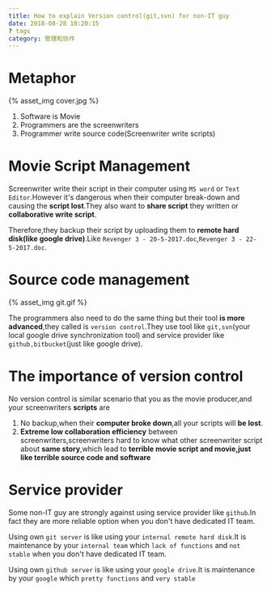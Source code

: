 ```yaml
---
title: How to explain Version control(git,svn) for non-IT guy
date: 2018-08-28 10:20:15
? tags
category: 管理和协作
---
```


# Metaphor

{% asset_img cover.jpg %}

1. Software is Movie
2. Programmers are the screenwriters
3. Programmer write source code(Screenwriter write scripts)

# Movie Script Management

Screenwriter write their script in their computer using `MS word` or `Text Editor`.However it's dangerous when their computer break-down and causing the **script lost**.They also want to **share script** they written or **collaborative write script**.

Therefore,they backup their script by uploading them to **remote hard disk(like google drive)**.Like `Revenger 3 - 20-5-2017.doc`,`Revenger 3 - 22-5-2017.doc`.

# Source code management

{% asset_img git.gif %}

The programmers also need to do the same thing but their tool **is more advanced**,they called is `version control`.They use tool like `git,svn`(your local google drive synchronization tool) and service provider like `github,bitbucket`(just like google drive).

# The importance of version control

No version control is similar scenario that you as the movie producer,and your screenwriters **scripts** are

1. No backup,when their **computer broke down**,all your scripts will **be lost**.
2. **Extreme low collaboration efficiency** between screenwriters,screenwriters hard to know what other screenwriter script about **same story**,which lead to **terrible movie script and movie,just like terrible source code and software**

# Service provider

Some non-IT guy are strongly against using service provider like `github`.In fact they are more reliable option when you don't have dedicated IT team.

Using own `git server` is like using your `internal remote hard disk`.It is maintenance by your `internal team` which `lack of functions` and `not stable` when you don't have dedicated IT team.

Using own `github server` is like using your `google drive`.It is maintenance by your `google` which `pretty functions` and `very stable`
